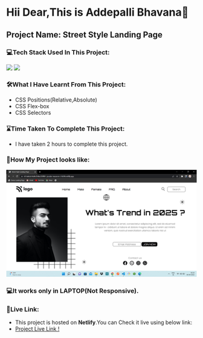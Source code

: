 # Hii Dear,This is **Addepalli Bhavana**👋

## Project Name: **Street Style Landing Page**

### **💻Tech Stack Used In This Project:** 
<p><img src="https://img.shields.io/badge/HTML5-E34F26?style=for-the-badge&logo=html5&logoColor=white" />
<img src="https://img.shields.io/badge/CSS3-1572B6?style=for-the-badge&logo=css3&logoColor=white" /></p>

### **🛠What I Have Learnt From This Project:** 
- CSS Positions(Relative,Absolute)
- CSS Flex-box
- CSS Selectors

### **⌛Time Taken To Complete This Project:** 
- I have taken 2 hours to complete this project.

### **👀How My Project looks like:**
![Street Style Landing Page](ScreenCapture-Of-Street-Style-Landing-Page.png)

### 💻It works only in **LAPTOP**(Not Responsive).

### **🚀Live Link:**
-  This project is hosted on **Netlify**.You can Check it live using below link: 
-  [Project Live Link !](https://631a8e2e16d4cf346e350f80--jocular-macaron-c1dc96.netlify.app/)

